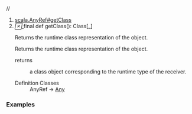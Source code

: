 //
<ol>
<li><a href="https://www.scala-lang.org/api/2.12.3/scala/collection/immutable/List.html#getClass():Class[_]">scala.AnyRef#getClass</a></li>
<li name="scala.AnyRef#getClass" visbl="pub" class="indented0 " data-isabs="false" fullcomment="yes" group="Ungrouped"> <a id="getClass():Class[_]"></a> <span class="permalink"> <a href="../../../scala/collection/immutable/List.html#getClass():Class[_]" title="Permalink"> <i class="material-icons"></i> </a> </span> <span class="modifier_kind"> <span class="modifier">final </span> <span class="kind">def</span> </span> <span class="symbol"> <span class="name">getClass</span><span class="params">()</span><span class="result">: <span class="extype" name="java.lang.Class">Class</span>[_]</span> </span> <p class="shortcomment cmt">Returns the runtime class representation of the object.</p>
 <div class="fullcomment">
  <div class="comment cmt">
   <p>Returns the runtime class representation of the object. </p>
  </div>
  <dl class="paramcmts block">
   <dt>
    returns
   </dt>
   <dd class="cmt">
    <p>a class object corresponding to the runtime type of the receiver.</p>
   </dd>
  </dl>
  <dl class="attributes block"> 
   <dt>
    Definition Classes
   </dt>
   <dd>
    AnyRef → 
    <a href="../../Any.html" class="extype" name="scala.Any">Any</a>
   </dd>
  </dl>
 </div> </li>
        </ol>


### Examples





























